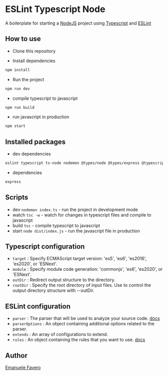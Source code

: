 # ESLint Typescript Node

A boilerplate for starting a [NodeJS](https://nodejs.org/en/) project using [Typescript](https://www.typescriptlang.org/) and [ESLint](https://eslint.org/)

## How to use

- Clone this repository

- Install dependencies

```bash
npm install
```

- Run the project

```bash
npm run dev
```

- compile typescript to javascript

```bash
npm run build
```

- run javascript in production

```bash
npm start
```

## Installed packages

- dev dependencies

```bash
eslint typescript ts-node nodemon @types/node @types/express @typescript-eslint/eslint-plugin @typescript-eslint/parser
```

- dependencies

```bash
express
```

## Scripts

- dev `nodemon index.ts` - run the project in development mode
- watch `tsc -w` - watch for changes in typescript files and compile to javascript
- build `tsc` - compile typescript to javascript
- start `node dist/index.js` - run the javascript file in production

## Typescript configuration

- `target` : Specify ECMAScript target version: 'es5', 'es6', 'es2016', 'es2020', or 'ESNext'.
- `module` : Specify module code generation: 'commonjs', 'es6', 'es2020', or 'ESNext'.
- `outDir` : Redirect output structure to the directory.
- `rootDir` : Specify the root directory of input files. Use to control the output directory structure with --outDir.

## ESLint configuration

- `parser` : The parser that will be used to analyze your source code. [docs](https://eslint.org/docs/latest/user-guide/configuring/plugins)
- `parserOptions` : An object containing additional options related to the parser.
- `extends` : An array of configurations to extend.
- `rules` : An object containing the rules that you want to use. [docs](https://eslint.org/docs/latest/rules/)

## Author

[Emanuele Favero](https://emanuelefavero.com/)
